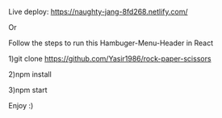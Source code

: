  Live deploy:
 https://naughty-jang-8fd268.netlify.com/
 
 Or

Follow the steps to run this Hambuger-Menu-Header in React

1)git clone https://github.com/Yasir1986/rock-paper-scissors

2)npm install

3)npm start

Enjoy :)
